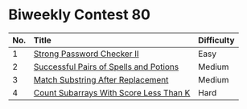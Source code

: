 # Biweekly Contest 80

| No. | Title | Difficulty
|:---|:---|:---|
| 1 | [Strong Password Checker II](https://leetcode.com/problems/strong-password-checker-ii/) | Easy
| 2 | [Successful Pairs of Spells and Potions](https://leetcode.com/problems/successful-pairs-of-spells-and-potions/) | Medium
| 3 | [Match Substring After Replacement](https://leetcode.com/problems/match-substring-after-replacement/) | Medium
| 4 | [Count Subarrays With Score Less Than K](https://leetcode.com/problems/count-subarrays-with-score-less-than-k/) | Hard